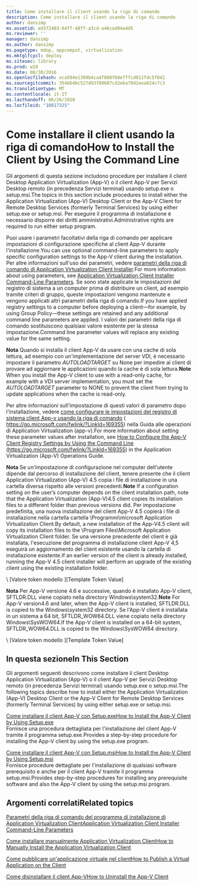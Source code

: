 ```yaml
---
title: Come installare il client usando la riga di comando
description: Come installare il client usando la riga di comando
author: dansimp
ms.assetid: ed372403-64ff-48ff-a3cd-a46cad04a4d5
ms.reviewer: ''
manager: dansimp
ms.author: dansimp
ms.pagetype: mdop, appcompat, virtualization
ms.mktglfcycl: deploy
ms.sitesec: library
ms.prod: w10
ms.date: 08/30/2016
ms.openlocfilehash: eca594e1399b4ca4f680f68efffcd011fdc5f042
ms.sourcegitcommit: 354664bc527d93f80687cd2eba70d1eea024c7c3
ms.translationtype: MT
ms.contentlocale: it-IT
ms.lasthandoff: 06/26/2020
ms.locfileid: "10817325"
---
```

# <span data-ttu-id="cbbca-103">Come installare il client usando la riga di comando</span><span class="sxs-lookup"><span data-stu-id="cbbca-103">How to Install the Client by Using the Command Line</span></span>


<span data-ttu-id="cbbca-104">Gli argomenti di questa sezione includono procedure per installare il client Desktop Application Virtualization (App-V) o il client App-V per Servizi Desktop remoto (in precedenza Servizi terminal) usando setup.exe o setup.msi.</span><span class="sxs-lookup"><span data-stu-id="cbbca-104">The topics in this section include procedures to install either the Application Virtualization (App-V) Desktop Client or the App-V Client for Remote Desktop Services (formerly Terminal Services) by using either setup.exe or setup.msi.</span></span> <span data-ttu-id="cbbca-105">Per eseguire il programma di installazione è necessario disporre dei diritti amministrativi.</span><span class="sxs-lookup"><span data-stu-id="cbbca-105">Administrative rights are required to run either setup program.</span></span>

<span data-ttu-id="cbbca-106">Puoi usare i parametri facoltativi della riga di comando per applicare impostazioni di configurazione specifiche al client App-V durante l'installazione.</span><span class="sxs-lookup"><span data-stu-id="cbbca-106">You can use optional command-line parameters to apply specific configuration settings to the App-V client during the installation.</span></span> <span data-ttu-id="cbbca-107">Per altre informazioni sull'uso dei parametri, vedere [parametri della riga di comando di Application Virtualization Client Installer](application-virtualization-client-installer-command-line-parameters.md).</span><span class="sxs-lookup"><span data-stu-id="cbbca-107">For more information about using parameters, see [Application Virtualization Client Installer Command-Line Parameters](application-virtualization-client-installer-command-line-parameters.md).</span></span> <span data-ttu-id="cbbca-108">Se sono state applicate le impostazioni del registro di sistema a un computer prima di distribuire un client, ad esempio tramite criteri di gruppo, queste impostazioni vengono mantenute e vengono applicati altri parametri della riga di comando.</span><span class="sxs-lookup"><span data-stu-id="cbbca-108">If you have applied registry settings to a computer before deploying a client—for example, by using Group Policy—these settings are retained and any additional command line parameters are applied.</span></span> <span data-ttu-id="cbbca-109">I valori dei parametri della riga di comando sostituiscono qualsiasi valore esistente per la stessa impostazione.</span><span class="sxs-lookup"><span data-stu-id="cbbca-109">Command line parameter values will replace any existing value for the same setting.</span></span>

<span data-ttu-id="cbbca-110">**Nota**  Quando si installa il client App-V da usare con una cache di sola lettura, ad esempio con un'implementazione del server VDI, è necessario impostare il parametro *AUTOLOADTARGET* su None per impedire al client di provare ad aggiornare le applicazioni quando la cache è di sola lettura.</span><span class="sxs-lookup"><span data-stu-id="cbbca-110">**Note** When you install the App-V client to use with a read-only cache, for example with a VDI server implementation, you must set the *AUTOLOADTARGET* parameter to NONE to prevent the client from trying to update applications when the cache is read-only.</span></span>

 

<span data-ttu-id="cbbca-111">Per altre informazioni sull'impostazione di questi valori di parametro dopo l'installazione, vedere [come configurare le impostazioni del registro di sistema client App-v usando la riga di comando](https://go.microsoft.com/fwlink/?LinkId=169355) ( https://go.microsoft.com/fwlink/?LinkId=169355) nella Guida alle operazioni di Application Virtualization (app-v).</span><span class="sxs-lookup"><span data-stu-id="cbbca-111">For more information about setting these parameter values after installation, see [How to Configure the App-V Client Registry Settings by Using the Command Line](https://go.microsoft.com/fwlink/?LinkId=169355) (https://go.microsoft.com/fwlink/?LinkId=169355) in the Application Virtualization (App-V) Operations Guide.</span></span>

<span data-ttu-id="cbbca-112">**Nota**  Se un'impostazione di configurazione nel computer dell'utente dipende dal percorso di installazione del client, tenere presente che il client Application Virtualization (App-V) 4.5 copia i file di installazione in una cartella diversa rispetto alle versioni precedenti.</span><span class="sxs-lookup"><span data-stu-id="cbbca-112">**Note** If a configuration setting on the user’s computer depends on the client installation path, note that the Application Virtualization (App-V)4.5 client copies its installation files to a different folder than previous versions did.</span></span> <span data-ttu-id="cbbca-113">Per impostazione predefinita, una nuova installazione del client App-V 4.5 copierà i file di installazione nella cartella cartella \\Programmi\\microsoft Application Virtualization Client.</span><span class="sxs-lookup"><span data-stu-id="cbbca-113">By default, a new installation of the App-V4.5 client will copy its installation files to the \\Program Files\\Microsoft Application Virtualization Client folder.</span></span> <span data-ttu-id="cbbca-114">Se una versione precedente del client è già installata, l'esecuzione del programma di installazione client App-V 4,5 eseguirà un aggiornamento del client esistente usando la cartella di installazione esistente.</span><span class="sxs-lookup"><span data-stu-id="cbbca-114">If an earlier version of the client is already installed, running the App-V 4.5 client installer will perform an upgrade of the existing client using the existing installation folder.</span></span>

 

<span data-ttu-id="cbbca-115">\ [Valore token modello \]</span><span class="sxs-lookup"><span data-stu-id="cbbca-115">\[Template Token Value\]</span></span>

<span data-ttu-id="cbbca-116">**Nota**  Per App-V versione 4.6 e successive, quando è installato App-V client, SFTLDR.DLL viene copiato nella directory Windows\\system32.</span><span class="sxs-lookup"><span data-stu-id="cbbca-116">**Note** For App-V version4.6 and later, when the App-V client is installed, SFTLDR.DLL is copied to the Windows\\system32 directory.</span></span> <span data-ttu-id="cbbca-117">Se l'App-V client è installata in un sistema a 64 bit, SFTLDR\_WOW64.DLL viene copiato nella directory Windows\\SysWOW64.</span><span class="sxs-lookup"><span data-stu-id="cbbca-117">If the App-V client is installed on a 64-bit system, SFTLDR\_WOW64.DLL is copied to the Windows\\SysWOW64 directory.</span></span>

 

<span data-ttu-id="cbbca-118">\ [Valore token modello \]</span><span class="sxs-lookup"><span data-stu-id="cbbca-118">\[Template Token Value\]</span></span>

## <span data-ttu-id="cbbca-119">In questa sezione</span><span class="sxs-lookup"><span data-stu-id="cbbca-119">In This Section</span></span>


<span data-ttu-id="cbbca-120">Gli argomenti seguenti descrivono come installare il client Desktop Application Virtualization (App-V) o il client App-V per Servizi Desktop remoto (in precedenza Servizi terminal) usando setup.exe o setup.msi.</span><span class="sxs-lookup"><span data-stu-id="cbbca-120">The following topics describe how to install either the Application Virtualization (App-V) Desktop Client or the App-V Client for Remote Desktop Services (formerly Terminal Services) by using either setup.exe or setup.msi.</span></span>

<a href="" id="how-to-install-the-app-v-client-by-using-setup-exe"></a>[<span data-ttu-id="cbbca-121">Come installare il client App-V con Setup.exe</span><span class="sxs-lookup"><span data-stu-id="cbbca-121">How to Install the App-V Client by Using Setup.exe</span></span>](how-to-install-the-app-v-client-by-using-setupexe-new.md)  
<span data-ttu-id="cbbca-122">Fornisce una procedura dettagliata per l'installazione del client App-V tramite il programma setup.exe.</span><span class="sxs-lookup"><span data-stu-id="cbbca-122">Provides a step-by-step procedure for installing the App-V client by using the setup.exe program.</span></span>

<a href="" id="how-to-install-the-app-v-client-by-using-setup-msi"></a>[<span data-ttu-id="cbbca-123">Come installare il client App-V con Setup.msi</span><span class="sxs-lookup"><span data-stu-id="cbbca-123">How to Install the App-V Client by Using Setup.msi</span></span>](how-to-install-the-app-v-client-by-using-setupmsi-new.md)  
<span data-ttu-id="cbbca-124">Fornisce procedure dettagliate per l'installazione di qualsiasi software prerequisito e anche per il client App-V tramite il programma setup.msi.</span><span class="sxs-lookup"><span data-stu-id="cbbca-124">Provides step-by-step procedures for installing any prerequisite software and also the App-V client by using the setup.msi program.</span></span>

## <span data-ttu-id="cbbca-125">Argomenti correlati</span><span class="sxs-lookup"><span data-stu-id="cbbca-125">Related topics</span></span>


[<span data-ttu-id="cbbca-126">Parametri della riga di comando del programma di installazione di Application Virtualization Client</span><span class="sxs-lookup"><span data-stu-id="cbbca-126">Application Virtualization Client Installer Command-Line Parameters</span></span>](application-virtualization-client-installer-command-line-parameters.md)

[<span data-ttu-id="cbbca-127">Come installare manualmente Application Virtualization Client</span><span class="sxs-lookup"><span data-stu-id="cbbca-127">How to Manually Install the Application Virtualization Client</span></span>](how-to-manually-install-the-application-virtualization-client.md)

[<span data-ttu-id="cbbca-128">Come pubblicare un'applicazione virtuale nel client</span><span class="sxs-lookup"><span data-stu-id="cbbca-128">How to Publish a Virtual Application on the Client</span></span>](how-to-publish-a-virtual-application-on-the-client.md)

[<span data-ttu-id="cbbca-129">Come disinstallare il client App-V</span><span class="sxs-lookup"><span data-stu-id="cbbca-129">How to Uninstall the App-V Client</span></span>](how-to-uninstall-the-app-v-client.md)

 

 





